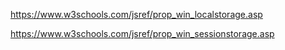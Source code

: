 https://www.w3schools.com/jsref/prop_win_localstorage.asp

https://www.w3schools.com/jsref/prop_win_sessionstorage.asp